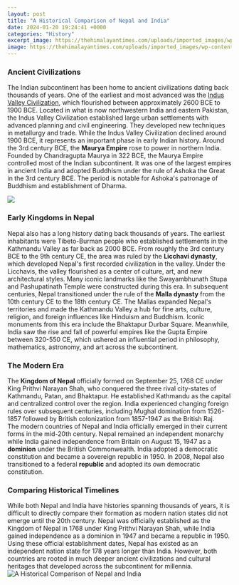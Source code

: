 ```yaml
---
layout: post
title: "A Historical Comparison of Nepal and India"
date: 2024-01-20 19:24:41 +0000
categories: "History"
excerpt_image: https://thehimalayantimes.com/uploads/imported_images/wp-content/uploads/2016/09/Nepal-India.jpg
image: https://thehimalayantimes.com/uploads/imported_images/wp-content/uploads/2016/09/Nepal-India.jpg
---
```


### Ancient Civilizations
The Indian subcontinent has been home to ancient civilizations dating back thousands of years. One of the earliest and most advanced was the [Indus Valley Civilization](https://fistore.mysenprints.com/collection/agudelo), which flourished between approximately 2600 BCE to 1900 BCE. Located in what is now northwestern India and eastern Pakistan, the Indus Valley Civilization established large urban settlements with advanced planning and civil engineering. They developed new techniques in metallurgy and trade. While the Indus Valley Civilization declined around 1900 BCE, it represents an important phase in early Indian history. 
Around the 3rd century BCE, the **Maurya Empire** rose to power in northern India. Founded by Chandragupta Maurya in 322 BCE, the Maurya Empire controlled most of the Indian subcontinent. It was one of the largest empires in ancient India and adopted Buddhism under the rule of Ashoka the Great in the 3rd century BCE. The period is notable for Ashoka's patronage of Buddhism and establishment of Dharma.

![](http://drishtiias.com/images/uploads/1659940059_India_nepal_relations_Drishti_IAS_English.png)
### Early Kingdoms in Nepal
Nepal also has a long history dating back thousands of years. The earliest inhabitants were Tibeto-Burman people who established settlements in the Kathmandu Valley as far back as 2000 BCE. From roughly the 3rd century BCE to the 9th century CE, the area was ruled by the **Licchavi dynasty**, which developed Nepal's first recorded civilization in the valley. Under the Licchavis, the valley flourished as a center of culture, art, and new architectural styles. Many iconic landmarks like the Swayambhunath Stupa and Pashupatinath Temple were constructed during this era. 
In subsequent centuries, Nepal transitioned under the rule of the **Malla dynasty** from the 10th century CE to the 18th century CE. The Mallas expanded Nepal's territories and made the Kathmandu Valley a hub for fine arts, culture, religion, and foreign influences like Hinduism and Buddhism. Iconic monuments from this era include the Bhaktapur Durbar Square. Meanwhile, India saw the rise and fall of powerful empires like the Gupta Empire between 320-550 CE, which ushered an influential period in philosophy, mathematics, astronomy, and art across the subcontinent.
### The Modern Era 
The **Kingdom of Nepal** officially formed on September 25, 1768 CE under King Prithvi Narayan Shah, who conquered the three rival city-states of Kathmandu, Patan, and Bhaktapur. He established Kathmandu as the capital and centralized control over the region. India experienced changing foreign rules over subsequent centuries, including Mughal domination from 1526-1857 followed by British colonization from 1857-1947 as the British Raj.  
The modern countries of Nepal and India officially emerged in their current forms in the mid-20th century. Nepal remained an independent monarchy while India gained independence from Britain on August 15, 1947 as a **dominion** under the British Commonwealth. India adopted a democratic constitution and became a sovereign republic in 1950. In 2008, Nepal also transitioned to a federal **republic** and adopted its own democratic constitution.
### Comparing Historical Timelines
While both Nepal and India have histories spanning thousands of years, it is difficult to directly compare their formation as modern nation states did not emerge until the 20th century. Nepal was officially established as the Kingdom of Nepal in 1768 under King Prithvi Narayan Shah, while India gained independence as a dominion in 1947 and became a republic in 1950. Using these official establishment dates, Nepal has existed as an independent nation state for 178 years longer than India. However, both countries are rooted in much deeper ancient civilizations and cultural heritages that developed across the subcontinent for millennia.
![A Historical Comparison of Nepal and India](https://thehimalayantimes.com/uploads/imported_images/wp-content/uploads/2016/09/Nepal-India.jpg)